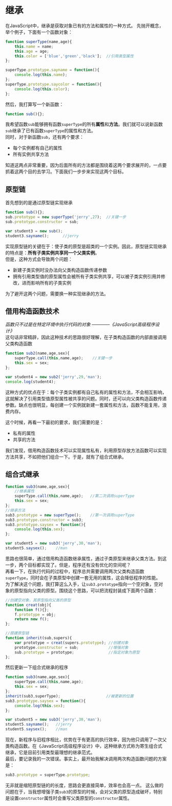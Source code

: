 # 继承

在JavaScript中，继承是获取对象已有的方法和属性的一种方式。 
先抛开概念，举个例子，下面有一个函数对象：
```javascript
function superType(name,age){
    this.name = name;
    this.age = age;
    this.color = ['blue','green','black'];  //引用类型属性
};

superType.prototype.sayname = function(){
    console.log(this.name);
};
superType.prototype.saycolor = function(){
    console.log(this.color);
};

```
然后，我打算写一个新函数：
```javascript
function sub(){};
```
我希望函数`sub`能够拥有函数`superType`的所有**属性**和**方法**。我们就可以说新函数`sub`继承了已有函数`superType`的属性和方法。  
同时，对于新函数`sub`，还有两个要求：
+ 每个实例都有自己的属性
+ 所有实例共享方法

知道这两点非常重要，因为后面所有的方法都是围绕着这两个要求展开的，一点要抓着这两个目的去学习。下面我们一步步来实现这两个目标。

## 原型链
首先想到的是通过原型链实现继承
```javascript
function sub(){};
sub.prototype = new superType('jerry',27);  //关键一步
sub.prototype.constructor = sub;

var student3 = new sub();
student3.sayname();      //jerry
```
实现原型链的关键在于：使子类的原型是超类的一个实例。因此，原型链实现继承的特点是：**所有子类实例共享同一个父类实例**。  
但是，这种方式会导致两个问题：
+ 新建子类实例时没办法向父类构造函数传递参数
+ 拥有引用类型值的原型属性会被所有子类实例共享，可以被子类实例引用并修改，进而影响所有的子类实例

为了避开这两个问题，需要换一种实现继承的方法。
## 借用构造函数技术
*函数只不过是在特定环境中执行代码的对象  ————《JavaScript高级程序设计》*  
这句话非常精辟，因此这种技术的思路很好理解，在子类构造函数的内部直接调用父类构造函数
```javascript
function sub2(name,age,sex){
    superType.call(this,name,age);    //关键一步
    this.sex = sex; 
};

var student4 = new sub2('jerry',29,'man');
console.log(student4);
```
这种方式的优点在于：每个子类实例都有自己私有的属性和方法，不会相互影响，这就解决了引用类型值原型属性被共享的问题。同时，还可以向父类构造函数传递参数。缺点也很明显，每创建一个实例就新建一套属性和方法，函数不能复用，浪费内存。

这个时候，再看一下最初的要求，我们需要的是：
+ 私有的属性
+ 共享的方法

我们发现，借用构造函数技术可以实现属性私有，利用原型存放方法函数可以实现方法共享，不如把他们组合一下。于是，就有了组合式继承。
## 组合式继承
```javascript
function sub3(name,age,sex){
    //继承属性
    superType.call(this,name,age);   //第二次调用superType
    this.sex = sex;
};
//继承方法
sub3.prototype = new superType();    //第一次调用superType
sub3.prototype.constructor = sub3;
sub3.prototype.saysex = function(){
    console.log(this.sex);
};

var student5 = new sub3('jerry',30,'man');
student5.saysex();    //man
```
思路也很简单，通过借用构造函数继承属性，通过子类原型来继承父类方法。到这一步，两个目标都实现了。但是，程序还有没有优化的空间呢？  
再看一下，在执行代码的过程中，程序总共需要调用两次父类构造函数`superType`，同时会在子类原型中创建一套无用的属性，这会降低程序的性能。  
为了解决这个问题，我打算这么入手，让`sub3.prototype`指向一个空对象，空对象的原型指向父类的原型。围绕这个思路，可以把流程封装成下面两个函数：
```javascript
//创建空对象，其原型指向父类的原型
function creat(obj){
    function f(){};
    f.prototype = obj;
    return new f();
};

//搭建原型链
function inherit(sub,supers){
    var prototype = creat(supers.prototype); //创建对象
    prototype.constructor = sub;             //增强对象
    sub.prototype = prototype;               //指定对象为原型
};
```
然后更新一下组合式继承的程序
```javascript
function sub3(name,age,sex){
    superType.call(this,name,age);
    this.sex = sex;
};
inherit(sub3,superType);                    //被更新的位置
sub3.prototype.saysex = function(){
    console.log(this.sex);
};

var student5 = new sub3('jerry',30,'man');
student5.sayname();   //jerry
student5.saysex();    //man
```
现在，新程序与旧程序相比，优势在于有更高的执行效率，因为他只调用了一次父类构造函数。在《JavaScript高级程序设计》中，这种继承方式称为寄生组合式继承，它是目前引用类型最理想的继承范式。  
最后，要记录我的一次错误。事实上，最开始我解决调用两次构造函数问题的方案是：
```javascript
sub3.prototype = superType.prototype;
```
无非就是缩短原型链的的长度，思路会更直接简单，效率也会高一点。
这么做的问题在于，当我想增强子类`sub3`的原型的时候，会对父类的原型造成破坏，特别是设置`constructor`属性时会重写父类原型的`constructor`属性。




